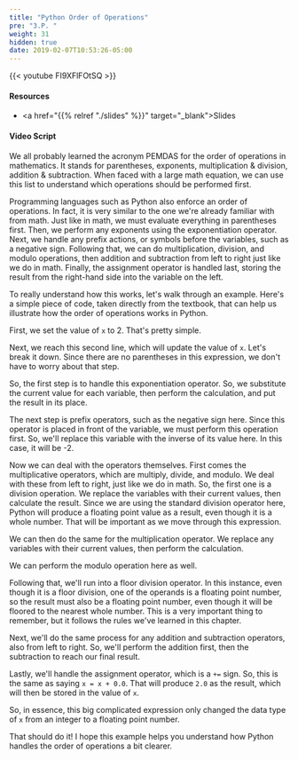```yaml
---
title: "Python Order of Operations"
pre: "3.P. "
weight: 31
hidden: true
date: 2019-02-07T10:53:26-05:00
---
```


{{< youtube FI9XFlFOtSQ >}}

#### Resources

* <a href="{{% relref "./slides" %}}" target="_blank">Slides</a>

#### Video Script

We all probably learned the acronym PEMDAS for the order of operations in mathematics. It stands for parentheses, exponents, multiplication & division, addition & subtraction. When faced with a large math equation, we can use this list to understand which operations should be performed first.

Programming languages such as Python also enforce an order of operations. In fact, it is very similar to the one we're already familiar with from math. Just like in math, we must evaluate everything in parentheses first. Then, we perform any exponents using the exponentiation operator. Next, we handle any prefix actions, or symbols before the variables, such as a negative sign. Following that, we can do multiplication, division, and modulo operations, then addition and subtraction from left to right just like we do in math. Finally, the assignment operator is handled last, storing the result from the right-hand side into the variable on the left.

To really understand how this works, let's walk through an example. Here's a simple piece of code, taken directly from the textbook, that can help us illustrate how the order of operations works in Python.

First, we set the value of `x` to 2. That's pretty simple.

Next, we reach this second line, which will update the value of `x`. Let's break it down. Since there are no parentheses in this expression, we don't have to worry about that step.

So, the first step is to handle this exponentiation operator. So, we substitute the current value for each variable, then perform the calculation, and put the result in its place.

The next step is prefix operators, such as the negative sign here. Since this operator is placed in front of the variable, we must perform this operation first. So, we'll replace this variable with the inverse of its value here. In this case, it will be -2.

Now we can deal with the operators themselves. First comes the multiplicative operators, which are multiply, divide, and modulo. We deal with these from left to right, just like we do in math. So, the first one is a division operation. We replace the variables with their current values, then calculate the result. Since we are using the standard division operator here, Python will produce a floating point value as a result, even though it is a whole number. That will be important as we move through this expression.

We can then do the same for the multiplication operator. We replace any variables with their current values, then perform the calculation.

We can perform the modulo operation here as well.

Following that, we'll run into a floor division operator. In this instance, even though it is a floor division, one of the operands is a floating point number, so the result must also be a floating point number, even though it will be floored to the nearest whole number. This is a very important thing to remember, but it follows the rules we've learned in this chapter.

Next, we'll do the same process for any addition and subtraction operators, also from left to right. So, we'll perform the addition first, then the subtraction to reach our final result.

Lastly, we'll handle the assignment operator, which is a `+=` sign. So, this is the same as saying `x = x + 0.0`. That will produce `2.0` as the result, which will then be stored in the value of `x`.

So, in essence, this big complicated expression only changed the data type of `x` from an integer to a floating point number.

That should do it! I hope this example helps you understand how Python handles the order of operations a bit clearer.

